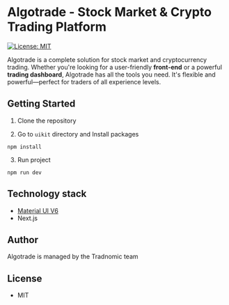 
# Algotrade - Stock Market & Crypto Trading Platform

[![License: MIT](https://img.shields.io/badge/License-MIT-yellow.svg)](https://opensource.org/licenses/MIT)

Algotrade is a complete solution for stock market and cryptocurrency trading. Whether you're looking for a user-friendly **front-end** or a powerful **trading dashboard**, Algotrade has all the tools you need. It's flexible and powerful—perfect for traders of all experience levels.

## Getting Started

1. Clone the repository

2. Go to `uikit` directory and Install packages

```
npm install
```

3. Run project

```
npm run dev
```

## Technology stack

- [Material UI V6](https://mui.com/core/)
- Next.js

## Author

Algotrade is managed by the Tradnomic team

## License

- MIT

